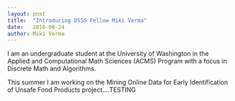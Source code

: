 ```yaml
---
layout: post
title:  "Introducing DSSG Fellow Miki Verma"
date:   2016-06-24
author: Miki Verma
---
```


I am an undergraduate student at the University of Washington in the Applied and Computational Math Sciences (ACMS) Program with a focus in Discrete Math and Algorithms. 

This summer I am working on the Mining Online Data for Early Identification of Unsafe Food Products
project....TESTING
